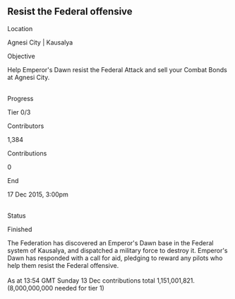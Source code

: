 ## Resist the Federal offensive

Location

Agnesi City \| Kausalya

Objective

Help Emperor\'s Dawn resist the Federal Attack and sell your Combat
Bonds at Agnesi City.

\
Progress

Tier 0/3

Contributors

1,384

Contributions

0

End

17 Dec 2015, 3:00pm

\
Status

Finished

The Federation has discovered an Emperor\'s Dawn base in the Federal
system of Kausalya, and dispatched a military force to destroy it.
Emperor\'s Dawn has responded with a call for aid, pledging to reward
any pilots who help them resist the Federal offensive.\
\
As at 13:54 GMT Sunday 13 Dec contributions total 1,151,001,821.
(8,000,000,000 needed for tier 1)
